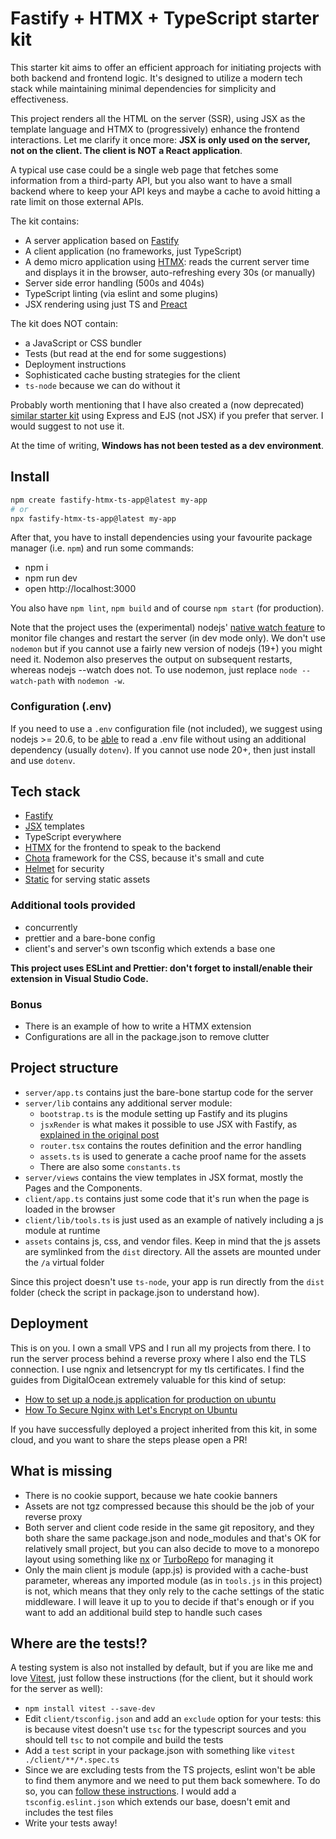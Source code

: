 # Fastify + HTMX + TypeScript starter kit

This starter kit aims to offer an efficient approach for initiating projects with both backend and frontend logic. It's designed to utilize a modern tech stack while maintaining minimal dependencies for simplicity and effectiveness.

This project renders all the HTML on the server (SSR), using JSX as the template language and HTMX to (progressively) enhance the frontend interactions. Let me clarify it once more: **JSX is only used on the server, not on the client. The client is NOT a React application**.

 A typical use case could be a single web page that fetches some information from a third-party API, but you also want to have a small backend where to keep your API keys and maybe a cache to avoid hitting a rate limit on those external APIs.

The kit contains:
- A server application based on [Fastify](https://fastify.dev/)
- A client application (no frameworks, just TypeScript)
- A demo micro application using [HTMX](https://htmx.org/): reads the current server time and displays it in the browser, auto-refreshing every 30s (or manually)
- Server side error handling (500s and 404s)
- TypeScript linting (via eslint and some plugins)
- JSX rendering using just TS and [Preact](https://preactjs.com/)

The kit does NOT contain:
- a JavaScript or CSS bundler
- Tests (but read at the end for some suggestions)
- Deployment instructions
- Sophisticated cache busting strategies for the client
- `ts-node` because we can do without it

Probably worth mentioning that I have also created a (now deprecated) [similar starter kit](https://github.com/claudioc/node-htmx-ts-starter-kit/) using Express and EJS (not JSX) if you prefer that server. I would suggest to not use it.

At the time of writing, **Windows has not been tested as a dev environment**.

## Install

```sh
npm create fastify-htmx-ts-app@latest my-app
# or
npx fastify-htmx-ts-app@latest my-app
```

After that, you have to install dependencies using your favourite package manager (i.e. `npm`) and run some commands:

- npm i
- npm run dev
- open http://localhost:3000

You also have `npm lint`, `npm build` and of course `npm start` (for production).

Note that the project uses the (experimental) nodejs' [native watch feature](https://www.jamesqquick.com/blog/using-node-watch-instead-of-nodemon/) to monitor file changes and restart the server (in dev mode only). We don't use `nodemon` but if you cannot use a fairly new version of nodejs (19+) you might need it. Nodemon also preserves the output on subsequent restarts, whereas nodejs --watch does not. To use nodemon, just replace `node --watch-path` with `nodemon -w`.

### Configuration (.env)

If you need to use a `.env` configuration file (not included), we suggest using nodejs >= 20.6, to be [able](https://nodejs.org/en/blog/release/v20.6.0) to read a .env file without using an additional dependency (usually `dotenv`). If you cannot use node 20+, then just install and use `dotenv`.

## Tech stack
- [Fastify](https://fastify.dev/)
- [JSX](https://react.dev/learn/writing-markup-with-jsx) templates
- TypeScript everywhere
- [HTMX](https://htmx.org/) for the frontend to speak to the backend
- [Chota](https://jenil.github.io/chota/) framework for the CSS, because it's small and cute
- [Helmet](https://github.com/fastify/fastify-helmet) for security
- [Static](https://github.com/fastify/fastify-static) for serving static assets

### Additional tools provided
- concurrently
- prettier and a bare-bone config
- client's and server's own tsconfig which extends a base one

**This project uses ESLint and Prettier: don't forget to install/enable their extension in Visual Studio Code.**

### Bonus
- There is an example of how to write a HTMX extension
- Configurations are all in the package.json to remove clutter

## Project structure

- `server/app.ts` contains just the bare-bone startup code for the server
- `server/lib` contains any additional server module:
  - `bootstrap.ts` is the module setting up Fastify and its plugins
  - `jsxRender` is what makes it possible to use JSX with Fastify, as [explained in the original post](https://evertpot.com/jsx-template/)
  - `router.tsx` contains the routes definition and the error handling
  - `assets.ts` is used to generate a cache proof name for the assets
  - There are also some `constants.ts`
- `server/views` contains the view templates in JSX format, mostly the Pages and the Components.
- `client/app.ts` contains just some code that it's run when the page is loaded in the browser
- `client/lib/tools.ts` is just used as an example of natively including a js module at runtime
- `assets` contains js, css, and vendor files. Keep in mind that the js assets are symlinked from the `dist` directory. All the assets are mounted under the `/a` virtual folder

Since this project doesn't use `ts-node`, your app is run directly from the `dist` folder (check the script in package.json to understand how).

## Deployment

This is on you. I own a small VPS and I run all my projects from there. I to run the server process behind a reverse proxy where I also end the TLS connection. I use ngnix and letsencrypt for my tls certificates. I find the guides from DigitalOcean extremely valuable for this kind of setup:
- [How to set up a node.js application for production on ubuntu](https://www.digitalocean.com/community/tutorials/how-to-set-up-a-node-js-application-for-production-on-ubuntu-22-04)
- [How To Secure Nginx with Let's Encrypt on Ubuntu](https://www.digitalocean.com/community/tutorials/how-to-secure-nginx-with-let-s-encrypt-on-ubuntu-22-04)

If you have successfully deployed a project inherited from this kit, in some cloud, and you want to share the steps please open a PR!

## What is missing

- There is no cookie support, because we hate cookie banners
- Assets are not tgz compressed because this should be the job of your reverse proxy
- Both server and client code reside in the same git repository, and they both share the same package.json and node_modules and that's OK for relatively small project, but you can also decide to move to a monorepo layout using something like [nx](https://nx.dev/) or [TurboRepo](https://turbo.build/) for managing it
- Only the main client js module (app.js) is provided with a cache-bust parameter, whereas any imported module (as in `tools.js` in this project) is not, which means that they only rely to the cache settings of the static middleware. I will leave it up to you to decide if that's enough or if you want to add an additional build step to handle such cases

## Where are the tests!?

A testing system is also not installed by default, but if you are like me and love [Vitest](https://vitest.dev/), just follow these instructions (for the client, but it should work for the server as well):

- `npm install vitest --save-dev`
- Edit `client/tsconfig.json` and add an `exclude` option for your tests: this is because vitest doesn't use `tsc` for the typescript sources and you should tell `tsc` to not compile and build the tests
- Add a `test` script in your package.json with something like `vitest ./client/**/*.spec.ts`
- Since we are excluding tests from the TS projects, eslint won't be able to find them anymore and we need to put them back somewhere. To do so, you can [follow these instructions](https://typescript-eslint.io/linting/troubleshooting/#i-get-errors-telling-me-eslint-was-configured-to-run--however-that-tsconfig-does-not--none-of-those-tsconfigs-include-this-file). I would add a `tsconfig.eslint.json` which extends our base, doesn't emit and includes the test files
- Write your tests away!
